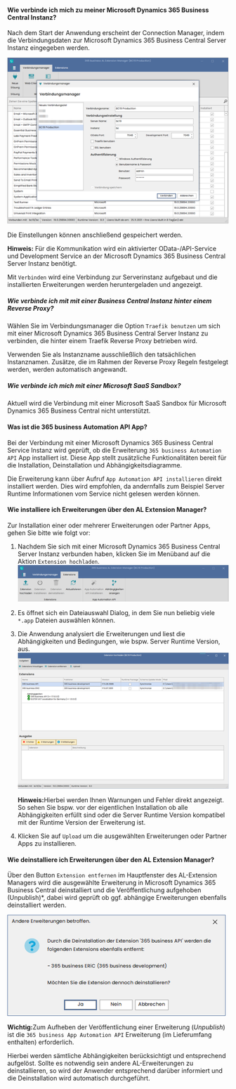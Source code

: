 #### Wie verbinde ich mich zu meiner Microsoft Dynamics 365 Business Central Instanz?

Nach dem Start der Anwendung erscheint der Connection Manager, indem die Verbindungsdaten zur Microsoft Dynamics 365 Business Central Server Instanz eingegeben werden.

![Verbindungsmanager](/assets/images/365-business-al-extension-manager/connection-manager.de-DE.png)

Die Einstellungen können anschließend gespeichert werden.

<div class="alert alert-info">
    <i class="fa-solid fa-lightbulb"></i> <strong>Hinweis:</strong> Für die Kommunikation wird ein aktivierter OData-/API-Service und Development Service an der Microsoft Dynamics 365 Business Central Server Instanz benötigt.
</div>

Mit `Verbinden` wird eine Verbindung zur Serverinstanz aufgebaut und die installierten Erweiterungen werden heruntergeladen und angezeigt.

##### Wie verbinde ich mit mit einer Business Central Instanz hinter einem Reverse Proxy?

Wählen Sie im Verbindungsmanager die Option `Traefik benutzen` um sich mit einer Microsoft Dynamics 365 Business Central Server Instanz zu verbinden, die hinter einem Traefik Reverse Proxy betrieben wird.

Verwenden Sie als Instanzname ausschließlich den tatsächlichen Instanznamen. Zusätze, die im Rahmen der Reverse Proxy Regeln festgelegt werden, werden automatisch angewandt.

##### Wie verbinde ich mich mit einer Microsoft SaaS Sandbox?

Aktuell wird die Verbindung mit einer Microsoft SaaS Sandbox für Microsoft Dynamics 365 Business Central nicht unterstützt.

#### Was ist die 365 business Automation API App?

Bei der Verbindung mit einer Microsoft Dynamics 365 Business Central Service Instanz wird geprüft, ob die Erweiterung `365 business Automation API` App installiert ist. Diese App stellt zusätzliche Funktionalitäten bereit für die Installation, Deinstallation und Abhängigkeitsdiagramme.

Die Erweiterung kann über Aufruf `App Automation API installieren` direkt installiert werden. Dies wird empfohlen, da andernfalls zum Beispiel Server Runtime Informationen vom Service nicht gelesen werden können.

#### Wie installiere ich Erweiterungen über den AL Extension Manager?

Zur Installation einer oder mehrerer Erweiterungen oder Partner Apps, gehen Sie bitte wie folgt vor:

 1. Nachdem Sie sich mit einer Microsoft Dynamics 365 Business Central Server Instanz verbunden haben, klicken Sie im Menüband auf die Aktion `Extension hochladen`.<br>![Extension hochladen](/assets/images/365-business-al-extension-manager/upload-extension-button.de-DE.png)

 2. Es öffnet sich ein Dateiauswahl Dialog, in dem Sie nun beliebig viele `*.app` Dateien auswählen können.
 
 3. Die Anwendung analysiert die Erweiterungen und liest die Abhängigkeiten und Bedingungen, wie bspw. Server Runtime Version, aus.<br>![Extensions hochladen](/assets/images/365-business-al-extension-manager/upload-extension-view.de-DE.png)<br>
    <div class="alert alert-info">
        <i class="fa-solid fa-lightbulb"></i> <strong>Hinweis:</strong>Hierbei werden Ihnen Warnungen und Fehler direkt angezeigt. So sehen Sie bspw. vor der eigentlichen Installation ob alle Abhängigkeiten erfüllt sind oder die Server Runtime Version kompatibel mit der Runtime Version der Erweiterung ist.
    </div>

 4. Klicken Sie auf `Upload` um die ausgewählten Erweiterungen oder Partner Apps zu installieren.

#### Wie deinstalliere ich Erweiterungen über den AL Extension Manager?

Über den Button `Extension entfernen` im Hauptfenster des AL-Extension Managers wird die ausgewählte Erweiterung in Microsoft Dynamics 365 Business Central deinstalliert und die Veröffentlichung aufgehoben (Unpublish)*, dabei wird geprüft ob ggf. abhängige Erweiterungen ebenfalls deinstalliert werden.

![Deinstallation Abhängigkeiten](/assets/images/365-business-al-extension-manager/unpublish-extension.de-DE.png)

<div class="alert alert-notice">
    <i class="fa-solid fa-notes"></i> <strong>Wichtig:</strong>Zum Aufheben der Veröffentlichung einer Erweiterung (<i>Unpublish</i>) ist die <code>365 business App Automation API</code> Erweiterung (im Lieferumfang enthalten) erforderlich.
</div>

Hierbei werden sämtliche Abhängigkeiten berücksichtigt und entsprechend aufgelöst. Sollte es notwendig sein andere AL-Erweiterungen zu deinstallieren, so wird der Anwender entsprechend darüber informiert und die Deinstallation wird automatisch durchgeführt.